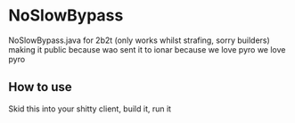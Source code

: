 # NoSlowBypass
NoSlowBypass.java for 2b2t (only works whilst strafing, sorry builders) making it public because wao sent it to ionar because we love pyro we love pyro
## How to use
Skid this into your shitty client, build it, run it
